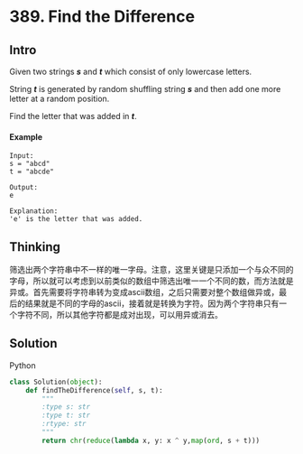 # 389. Find the Difference

## Intro

Given two strings ***s*** and ***t*** which consist of only lowercase letters.

String ***t*** is generated by random shuffling string ***s*** and then add one more letter at a random position.

Find the letter that was added in ***t***.

#### Example

```
Input:
s = "abcd"
t = "abcde"

Output:
e

Explanation:
'e' is the letter that was added.
```

## Thinking

筛选出两个字符串中不一样的唯一字母。注意，这里关键是只添加一个与众不同的字母，所以就可以考虑到以前类似的数组中筛选出唯一一个不同的数，而方法就是异或。首先需要将字符串转为变成ascii数组，之后只需要对整个数组做异或，最后的结果就是不同的字母的ascii，接着就是转换为字符。因为两个字符串只有一个字符不同，所以其他字符都是成对出现，可以用异或消去。

## Solution

Python

```python
class Solution(object):
    def findTheDifference(self, s, t):
        """
        :type s: str
        :type t: str
        :rtype: str
        """
        return chr(reduce(lambda x, y: x ^ y,map(ord, s + t)))
```